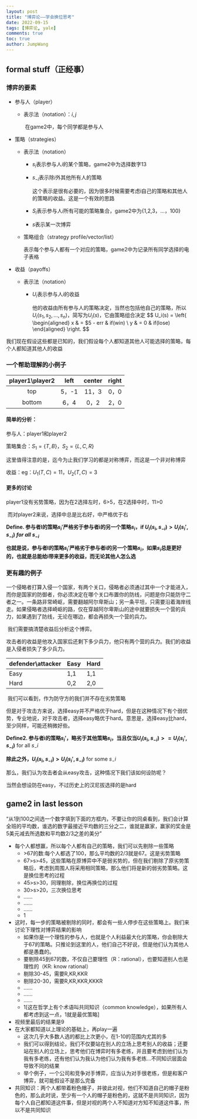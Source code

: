```yaml
---
layout: post
title: "博弈论——学会换位思考"
date: 2022-09-15
tags: [博弈论, yale]
comments: true
toc: true
author: JumpWang
---
```


## formal stuff（正经事）

### 博弈的要素

- 参与人（player）

  - 表示法（notation）：$i, j$

    ​	在game2中，每个同学都是参与人

- 策略（strategies）

  - 表示法（notation）

    - $s_i$表示参与人$i$的某个策略，game2中为选择数字13

    - $s_{-i}$表示除$i$外其他所有人的策略

      ​	这个表示是很有必要的，因为很多时候需要考虑i自己的策略和其他人的策略的收益。这是一个有效的思路

    - $S_i$表示参与人$i$所有可能的策略集合，game2中为{1,2,3，...，100}

    - $s$表示某一次博弈

  - 策略组合（strategy profile/vector/list）

    ​	表示每个参与人都有一个对应的策略，game2中为记录所有同学选择的电子表格

- 收益（payoffs）

  - 表示法（notation）

    - $U_i$表示参与人$i$的收益

      他的收益由所有参与人的策略决定，当然也包括他自己的策略，所以$U_i(s_1,s_2,...,s_n)$，简写为$U_i(s)$，它由策略组合决定
      $$
      U_i(s) = \left\{
      \begin{aligned}
      x & = $5 - err & if(win) \\
      y & = 0 & if(lose)
      \end{aligned}
      \right.
      $$

我们现在假设这些都是已知的，我们假设每个人都知道其他人可能选择的策略，每个人都知道其他人的收益

### 一个帮助理解的小例子

| player1\player2 | left  | center | right |
| :-------------: | :---: | :----: | :---: |
|       top       | 5，-1 | 11，3  | 0，0  |
|     bottom      | 6，4  |  0，2  | 2，0  |

#### 简单的分析：

参与人：player1和player2

策略集合：$S_1=\{T,B\}$，$S_2=\{L,C,R\}$

​	这里值得注意的是，迄今为止我们学习的都是对称博弈，而这是一个非对称博弈

收益：eg：$U_1(T,C)=11$，$U_2(T,C)=3$

#### 更多的讨论

​	player1没有劣势策略，因为在2选择左时，6>5，在2选择中时，11>0

​	而对player2来说，选择中总是比右好，中严格优于右

**Define. 参与者I的策略$s_i'$严格劣于参与者i的另一个策略$s_i$，if $U_i(s_i,s_{-i}) > U_i(s_i',s_{-i}) \;for\;all\; s_{-i}$**

**也就是说，参与者I的策略$s_i'$严格劣于参与者i的另一个策略$s_i$，如果$s_i$总是更好的，也就是总能给i带来更多的收益，而无论其他人怎么选**

### 更有趣的例子

​	一个侵略者打算入侵一个国家，有两个关口，侵略者必须通过其中一个才能进入，而你是国家的防御者，你必须决定在哪个关口布置你的防线，问题是你只能防守二者之一。一条路非常崎岖，需要翻越阿尔卑斯山；另一条平坦，只需要沿着海岸线走。如果侵略者选择崎岖的路，仅在穿越阿尔卑斯山的途中就要损失一个营的兵力，如果遇到了防线，无论在哪边，都会再损失一个营的兵力。

​	我们需要搞清楚收益后分析这个博弈。

​	攻击者的收益是他攻入国家后还剩下多少兵力，他只有两个营的兵力。我们的收益是入侵者损失了多少兵力。

| defender\attacker | Easy | Hard |
| ----------------- | ---- | ---- |
| Easy              | 1,1  | 1,1  |
| Hard              | 0,2  | 2,0  |

​	我们可以看到，作为防守方的我们并不存在劣势策略

​	但是对于攻击方来说，选择easy并不严格优于hard，但是在这种情况下有个弱优势，专业地说，对于攻击者，选择easy略优于hard。意思是，选择easy比hard，至少同样，可能还稍微好些。

**Define2. 参与者i的策略$s_i'$，略劣于其他策略$s_i$，当且仅当$U_i(s_i,s_{-i}) >= U_i(s_i',s_{-i})$** for all $s_-i$

**除此之外，$U_i(s_i,s_{-i}) > U_i(s_i',s_{-i})$** for some $s_-i$

那么，我们认为攻击者会从easy攻击，这种情况下我们该如何设防呢？

当然会想设防在easy，不过历史上的汉尼拔选择的是hard

## game2 in last lesson

​	“从1到100之间选一个数字填到下面的方框内，不要让你的同桌看到，我们会计算全班的平均数，谁选的数字最接近平均数的三分之二，谁就是赢家，赢家的奖金是5美元减去所选数和平均数2/3之差的美分”

- 每个人都想赢，所以每个人都有自己的策略，我们可以先剔除一些策略
  - \>67的数:每个人都选了100，那么平均数的2/3就是67。这是劣势策略
  - 67>s>45，这些策略在原博弈中不是弱劣势的，但在我们剔除了原劣势策略后，考虑到周围人将采用相同策略，那么他们将是新的弱劣势策略。这是换位思考的过程
  - 45>s>30，同理剔除，换位再换位的过程
  - 30>s>20，三次换位思考
  - ......
  - ......
  - ......
  - 1
- 这时，每一步的策略被剔除的同时，都会有一些人停步在这些策略上。我们来讨论下理性对博弈结果的影响
  - 如果你是一个理性的参与人，也就是个人利益最大化的策略，你会剔除大于67的策略。只推论到这里的人，他们自己不好说，但是他们认为其他人都是愚蠢的。
  - 要剔除45到67的数，不仅自己要理性（R：rational），也要知道别人也是理性的（KR: know rational）
  - 剔除30-45，需要R,KR,KKR
  - 剔除20-30，需要R,KR,KKR,KKKR
  - ......
  - ......
  - ......
  - 1[这在哲学上有个术语叫共同知识（common knowledge），如果所有人都考虑到这一点，1就是最优策略]
- 视频里最后的结果是9
- 在大家都知道以上理论的基础上，再play一遍
  - 这次几乎大多数人选的都比上次更小，在1-10的范围内尤其的多
  - 我们可以得到结论，我们不仅要站在别人的立场上思考别人的收益；还要站在别人的立场上，思考他们在博弈时有多老练，并且要考虑到他们认为我有多老练，还有他们认为我认为他们认为我有多老练...不同知识层面会导致不同的结果
  - 举个例子，一个公司和竞争对手博弈，应当认为对手很老练，但是和客户博弈，就可能假设不是那么完备
- 共同知识：两个人都带着粉色帽子，并彼此对视，他们不知道自己的帽子是粉色的，那么此时说，至少有一个人的帽子是粉色的，这就不是共同知识，因为每个人自己都知道这件事，但是对视的两个人不知道对方知不知道这件事，所以不是共同知识